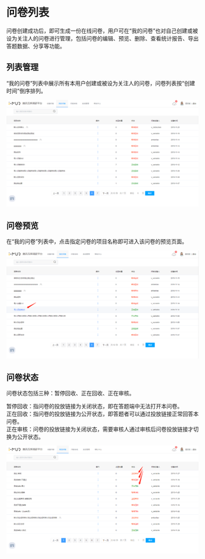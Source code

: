 # 问卷列表

问卷创建成功后，即可生成一份在线问卷，用户可在“我的问卷”也对自己创建或被设为关注人的问卷进行管理，包括问卷的编辑、预览、删除、查看统计报告、导出答题数据、分享等功能。

## 列表管理

“我的问卷”列表中展示所有本用户创建或被设为关注人的问卷，问卷列表按“创建时间”倒序排列。

![&#x95EE;&#x5377;&#x5217;&#x8868;](../../.gitbook/assets/image%20%28162%29.png)

## 问卷预览

在“我的问卷”列表中，点击指定问卷的项目名称即可进入该问卷的预览页面。

![&#x9884;&#x89C8;&#x95EE;&#x5377;&#x5165;&#x53E3;](../../.gitbook/assets/image%20%28270%29.png)

## 问卷状态

问卷状态包括三种：暂停回收、正在回收、正在审核。

暂停回收：指问卷的投放链接为关闭状态，即在答题端中无法打开本问卷。  
正在回收：指问卷的投放链接为公开状态，即答题者可以通过投放链接正常回答本问卷。  
正在审核：问卷的投放链接为关闭状态，需要审核人通过审核后问卷投放链接才切换为公开状态。

![&#x95EE;&#x5377;&#x7684;&#x4E09;&#x79CD;&#x72B6;&#x6001;](../../.gitbook/assets/image%20%2893%29.png)



